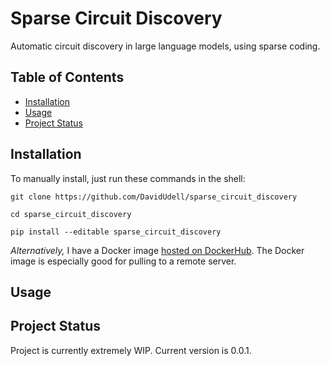# Sparse Circuit Discovery
Automatic circuit discovery in large language models, using sparse coding.

## Table of Contents
- [Installation](#installation)
- [Usage](#usage)
- [Project Status](#project-status)

## Installation
To manually install, just run these commands in the shell:

```git clone https://github.com/DavidUdell/sparse_circuit_discovery```

```cd sparse_circuit_discovery```

```pip install --editable sparse_circuit_discovery```

_Alternatively,_ I have a Docker image [hosted on
DockerHub](https://hub.docker.com/r/davidudell/sparse_circuit_discovery).
The Docker image is especially good for pulling to a remote server.

## Usage

## Project Status
Project is currently extremely WIP. Current version is 0.0.1.
